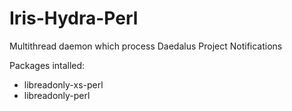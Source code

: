 # Iris-Hydra-Perl
Multithread daemon which process Daedalus Project Notifications

Packages intalled:
  - libreadonly-xs-perl
  - libreadonly-perl
